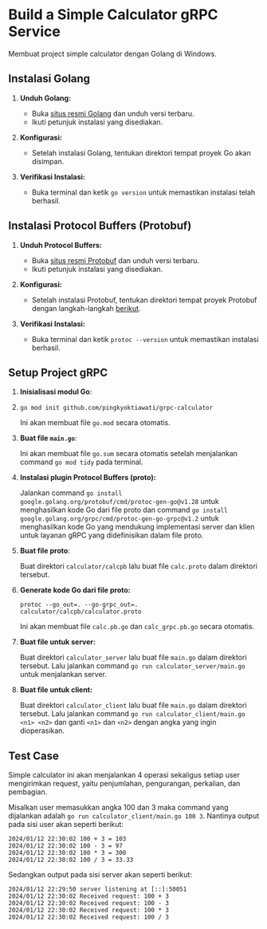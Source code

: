 
# Build a Simple Calculator gRPC Service

Membuat project simple calculator dengan Golang di Windows.



## Instalasi Golang

1. **Unduh Golang:**
   - Buka [situs resmi Golang](https://golang.org/dl/) dan unduh versi terbaru.
   - Ikuti petunjuk instalasi yang disediakan.

2. **Konfigurasi:**
   - Setelah instalasi Golang, tentukan direktori tempat proyek Go akan disimpan. 

3. **Verifikasi Instalasi:**
   - Buka terminal dan ketik `go version` untuk memastikan instalasi telah berhasil.

## Instalasi Protocol Buffers (Protobuf)
1. **Unduh Protocol Buffers:**
   - Buka [situs resmi Protobuf](https://developers.google.com/protocol-buffers) dan unduh versi terbaru.
   - Ikuti petunjuk instalasi yang disediakan.

2. **Konfigurasi:**
   - Setelah instalasi Protobuf, tentukan direktori tempat proyek Protobuf dengan langkah-langkah [berikut](https://www.geeksforgeeks.org/how-to-install-protocol-buffers-on-windows/).

3. **Verifikasi Instalasi:**
   - Buka terminal dan ketik `protoc --version` untuk memastikan instalasi berhasil.

## Setup Project gRPC

1. **Inisialisasi modul Go**:
2. ```
   go mod init github.com/pingkyoktiawati/grpc-calculator
   ```
   Ini akan membuat file `go.mod` secara otomatis.

2. **Buat file `main.go`**:

   Ini akan membuat file `go.sum` secara otomatis setelah menjalankan command `go mod tidy` pada terminal.

3. **Instalasi plugin Protocol Buffers (proto):**

   Jalankan command `go install google.golang.org/protobuf/cmd/protoc-gen-go@v1.28` untuk menghasilkan kode Go dari file proto dan command `go install google.golang.org/grpc/cmd/protoc-gen-go-grpc@v1.2` untuk menghasilkan kode Go yang mendukung implementasi server dan klien untuk layanan gRPC yang didefinisikan dalam file proto.

5. **Buat file proto**:

   Buat direktori `calculator/calcpb` lalu buat file `calc.proto` dalam direktori tersebut.

5. **Generate kode Go dari file proto:**
   ```
   protoc --go_out=. --go-grpc_out=. calculator/calcpb/calculator.proto
   ```
   Ini akan membuat file `calc.pb.go` dan `calc_grpc.pb.go` secara otomatis.

6. **Buat file untuk server:**

   Buat direktori `calculator_server` lalu buat file `main.go` dalam direktori tersebut. Lalu jalankan command `go run calculator_server/main.go` untuk menjalankan server.

7. **Buat file untuk client:**

   Buat direktori `calculator_client` lalu buat file `main.go` dalam direktori tersebut. Lalu jalankan command `go run calculator_client/main.go <n1> <n2>` dan ganti `<n1>` dan `<n2>` dengan angka yang ingin dioperasikan.

## Test Case

Simple calculator ini akan menjalankan 4 operasi sekaligus setiap user mengirimkan request, yaitu penjumlahan, pengurangan, perkalian, dan pembagian. 

Misalkan user memasukkan angka 100 dan 3 maka command yang dijalankan adalah `go run calculator_client/main.go 100 3`. Nantinya output pada sisi user akan seperti berikut:
```
2024/01/12 22:30:02 100 + 3 = 103
2024/01/12 22:30:02 100 - 3 = 97
2024/01/12 22:30:02 100 * 3 = 300
2024/01/12 22:30:02 100 / 3 = 33.33
```
Sedangkan output pada sisi server akan seperti berikut:
```
2024/01/12 22:29:50 server listening at [::]:50051
2024/01/12 22:30:02 Received request: 100 + 3
2024/01/12 22:30:02 Received request: 100 - 3
2024/01/12 22:30:02 Received request: 100 * 3
2024/01/12 22:30:02 Received request: 100 / 3
```


